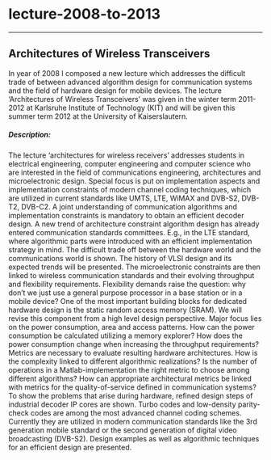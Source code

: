 
# lecture-2008-to-2013
------------------------------------------
## Architectures of Wireless Transceivers 

In year of 2008 I composed a new lecture which addresses the  difficult trade of between advanced algorithm design for communication systems and the field of hardware design for mobile devices. The lecture ‘Architectures of Wireless Transceivers’ was given in the winter term 2011-2012 at Karlsruhe Institute of Technology (KIT) and will be given this summer term 2012 at the University of Kaiserslautern.

##### Description:
The lecture ‘architectures for wireless receivers’ addresses students in electrical engineering, computer engineering and computer science who are interested in the field of communications engineering, architectures and microelectronic design. Special focus is put on implementation aspects and implementation constraints of modern channel coding techniques, which are utilized in current standards like UMTS, LTE, WiMAX and DVB-S2, DVB-T2, DVB-C2.
A joint understanding of communication algorithms and implementation constraints is mandatory to obtain an efficient decoder design. A new trend of architecture constraint algorithm design has already entered communication standards committees. E.g., in the LTE standard, where algorithmic parts were introduced with an efficient implementation strategy in mind.
The difficult trade off between the hardware world and the communications world is shown. The history of VLSI design and its expected trends will be presented. The microelectronic constraints are then linked to wireless communication standards and their evolving throughput and flexibility requirements. Flexibility demands raise the question: why don’t we just use a general purpose processor in a base station or in a mobile device?
One of the most important building blocks for dedicated hardware design is the static random access memory (SRAM). We will revise this component from a high level design perspective. Major focus lies on the power consumption, area and access patterns. How can the power consumption be calculated utilizing a memory explorer? How does the power consumption change when increasing the throughput requirements?
Metrics are necessary to evaluate resulting hardware architectures. How is the complexity linked to different algorithmic realizations? Is the number of operations in a Matlab-implementation the right metric to choose among different algorithms? How can appropriate architectural metrics be linked with metrics for the quality-of-service defined in communication systems?
To show the problems that arise during hardware, refined design steps of industrial decoder IP cores are shown. Turbo codes and low-density parity-check codes are among the most advanced channel coding schemes. Currently they are utilized in modern communication standards like the 3rd generation mobile standard or the second generation of digital video broadcasting (DVB-S2). Design examples as well as algorithmic techniques for an efficient design are presented.
